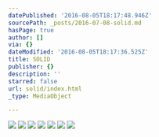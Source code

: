 ```yaml
---
datePublished: '2016-08-05T18:17:48.946Z'
sourcePath: _posts/2016-07-08-solid.md
hasPage: true
author: []
via: {}
dateModified: '2016-08-05T18:17:36.525Z'
title: SOLID
publisher: {}
description: ''
starred: false
url: solid/index.html
_type: MediaObject

---
```

![](https://imgflo.herokuapp.com/graph/vahj1ThiexotieMo/1f7ab7d03b6251d26c2d57afda3b5899/croprotate.jpg?cropheight=853&cropwidth=1286&degrees=0&input=https%3A%2F%2Fthe-grid-user-content.s3-us-west-2.amazonaws.com%2F4022da58-7d33-40de-bff0-d036c1ed070c.jpg&x=0&y=0)
![](https://s3-us-west-2.amazonaws.com/the-grid-img/p/cf17fa87be83583bc2bb1074622b4e0f4c888fea.jpg)
![](https://s3-us-west-2.amazonaws.com/the-grid-img/p/82235c9f55961cb0890465c55d3e58b430cb892b.jpg)
![](https://the-grid-user-content.s3-us-west-2.amazonaws.com/a411ab83-1ed1-4620-a9f6-b6373a999b15.jpg)
![](https://the-grid-user-content.s3-us-west-2.amazonaws.com/f5f55004-23ba-494c-bfb4-81a74b761c72.jpg)
![](https://the-grid-user-content.s3-us-west-2.amazonaws.com/ed555cfe-cbf1-4537-a0de-88ffaf1e5cb0.jpg)
![](https://the-grid-user-content.s3-us-west-2.amazonaws.com/e8623ab9-26fc-4d03-841a-293e9a9b2fa1.jpg)